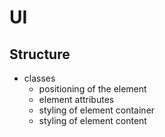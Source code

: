 # UI

## Structure

- classes
  - positioning of the element
  - element attributes
  - styling of element container
  - styling of element content
